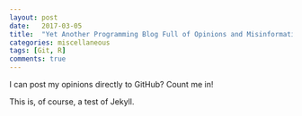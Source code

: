 ```yaml
---
layout: post
date:   2017-03-05
title:  "Yet Another Programming Blog Full of Opinions and Misinformation"
categories: miscellaneous
tags: [Git, R]
comments: true
---
```

I can post my opinions directly to GitHub?  Count me in!

This is, of course, a test of Jekyll.
